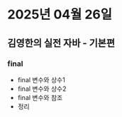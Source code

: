 # 2025년 04월 26일

## 김영한의 실전 자바 - 기본편

### final

- final 변수와 상수1
- final 변수와 상수2
- final 변수와 참조
- 정리
